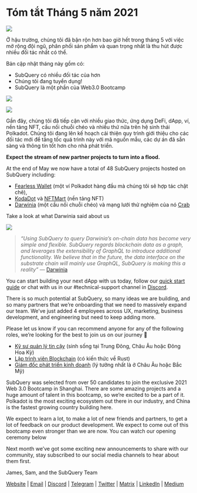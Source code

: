 # Tóm tắt Tháng 5 năm 2021

![](https://miro.medium.com/max/1400/1*5E_eIJBTvHI7W24ib_Syvw.png)

Ở hậu trường, chúng tôi đã bận rộn hơn bao giờ hết trong tháng 5 với việc mở rộng đội ngũ, phân phối sản phẩm và quan trọng nhất là thu hút được nhiều đối tác nhất có thể.

Bản cập nhật tháng này gồm có:

- SubQuery có nhiều đối tác của hơn
- Chúng tôi đang tuyển dụng!
- SubQuery là một phần của Web3.0 Bootcamp

![](https://miro.medium.com/freeze/max/60/1*bFOaBnLZUfhRxiQa7fjbwA.gif?q=20)

![](https://miro.medium.com/max/640/1*bFOaBnLZUfhRxiQa7fjbwA.gif)

Gần đây, chúng tôi đã tiếp cận với nhiều giao thức, ứng dụng DeFi, dApp, ví, nền tảng NFT, cầu nối chuỗi chéo và nhiều thứ nữa trên hệ sinh thái Polkadot. Chúng tôi đang lên kế hoạch cải thiện quy trình giới thiệu cho các đối tác mới để tăng tốc quá trình này với mã nguồn mẫu, các dự án đã sẵn sàng và thông tin tốt hơn cho nhà phát triển.

**Expect the stream of new partner projects to turn into a flood.**

At the end of May we now have a total of 48 SubQuery projects hosted on SubQuery including:

- [Fearless Wallet](https://fearlesswallet.io/) (một ví Polkadot hàng đầu mà chúng tôi sẽ hợp tác chặt chẽ),
- [KodaDot](https://kodadot.xyz/) và [NFTMart](https://www.nftmart.io/) (nền tảng NFT)
- [Darwinia](https://explorer.subquery.network/subquery/darwinia-network/darwinia) (một cầu nối chuỗi chéo) và mạng lưới thử nghiệm của nó [Crab](https://explorer.subquery.network/subquery/wuminzhe/crab)

Take a look at what Darwinia said about us

![](https://miro.medium.com/max/1400/0*Bc8P3mcH6rz-KtT0)

> _“Using SubQuery to query Darwinia’s on-chain data has become very simple and flexible. SubQuery regards blockchain data as a graph, and leverages the extensibility of GraphQL to introduce additional functionality. We believe that in the future, the data interface on the substrate chain will mainly use GraphQL, SubQuery is making this a reality”_ — [Darwinia](../customer_announcements/20210528-Darwinias-Network-Data-is-Now-Available-for-Free-on-SubQuery.md)

You can start building your next dApp with us today, follow our [quick start guide](https://doc.subquery.network/quickstart.html) or chat with us in our #technical-support channel in [Discord](https://discord.com/invite/78zg8aBSMG).

There is so much potential at SubQuery, so many ideas we are building, and so many partners that we’re onboarding that we need to massively expand our team. We’ve just added 4 employees across UX, marketing, business development, and engineering but need to keep adding more.

Please let us know if you can recommend anyone for any of the following roles, we’re looking for the best to join us on our journey 🚀

- [Kỹ sư quản lý tin cậy](https://dash.recooty.com/openings/details/e44cf9762b402f5d8b5bc36f60304a15) (sinh sống tại Trung Đông, Châu Âu hoặc Đông Hoa Kỳ)
- [Lập trình viên Blockchain](https://dash.recooty.com/openings/details/9578a63fbe545bd82cc5bbe749636af1) (có kiến ​​thức về Rust)
- [Giám đốc phát triển kinh doanh](https://rcty.co/3coJPrV) (lý tưởng nhất là ở Châu Âu hoặc Bắc Mỹ)

SubQuery was selected from over 50 candidates to join the exclusive 2021 Web 3.0 Bootcamp in Shanghai. There are some amazing projects and a huge amount of talent in this bootcamp, so we’re excited to be a part of it. Polkadot is the most exciting ecosystem out there in our industry, and China is the fastest growing country building here.

We expect to learn a lot, to make a lot of new friends and partners, to get a lot of feedback on our product development. We expect to come out of this bootcamp even stronger than we are now. You can watch our opening ceremony below

Next month we’ve got some exciting new announcements to share with our community, stay subscribed to our social media channels to hear about them first.

James, Sam, and the SubQuery Team

[Website](https://subquery.network/) | [Email](mailto:hello@subquery.network) | [Discord](https://discord.com/invite/78zg8aBSMG) | [Telegram](https://t.me/subquerynetwork) | [Twitter](https://twitter.com/subquerynetwork) | [Matrix](https://matrix.to/#/#subquery:matrix.org) | [LinkedIn](https://www.linkedin.com/company/subquery) | [Medium](https://subquery.medium.com/)
